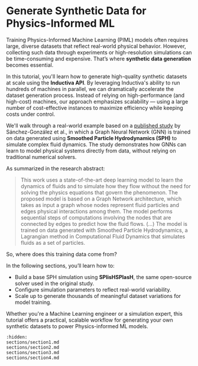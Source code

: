 # Generate Synthetic Data for Physics-Informed ML
Training Physics-Informed Machine Learning (PIML) models often requires large, diverse datasets that reflect real-world physical behavior. However, collecting such data through experiments or high-resolution simulations can be time-consuming and expensive. That’s where **synthetic data generation** becomes essential.

In this tutorial, you'll learn how to generate high-quality synthetic datasets at scale using the **Inductiva API**. By leveraging Inductiva's ability to run hundreds of machines in parallel, we can dramatically accelerate the dataset generation process. Instead of relying on high-performance (and high-cost) machines, our approach emphasizes scalability — using a large number of cost-effective instances to maximize efficiency while keeping costs under control.

We'll walk through a real-world example based on a [published study](https://arxiv.org/abs/2002.09405) by Sánchez-González et al., in which a Graph Neural Network (GNN) is trained on data generated using **Smoothed Particle Hydrodynamics (SPH)** to simulate complex fluid dynamics. The study demonstrates how GNNs can learn to model physical systems directly from data, without relying on traditional numerical solvers.

As summarized in the research abstract:

> This work uses a state-of-the-art deep learning model to learn the dynamics of fluids and to simulate how they flow without the need for solving the physics equations that govern the phenomenon. The proposed model is based on a Graph Network architecture, which takes as input a graph whose nodes represent fluid particles and edges physical interactions among them. The model performs sequential steps of computations involving the nodes that are connected by edges to predict how the fluid flows. (…) The model is trained on data generated with Smoothed Particle Hydrodynamics, a Lagrangian method in Computational Fluid Dynamics that simulates fluids as a set of particles.

So, where does this training data come from?

In the following sections, you’ll learn how to:
* Build a base SPH simulation using **SPlisHSPlasH**, the same open-source solver used in the original study.
* Configure simulation parameters to reflect real-world variability.
* Scale up to generate thousands of meaningful dataset variations for model training.

Whether you're a Machine Learning engineer or a simulation expert, this tutorial offers a practical, scalable workflow for generating your own synthetic datasets to power Physics-informed ML models.


```{toctree}
:hidden:
sections/section1.md
sections/section2.md
sections/section3.md
sections/section4.md
```
